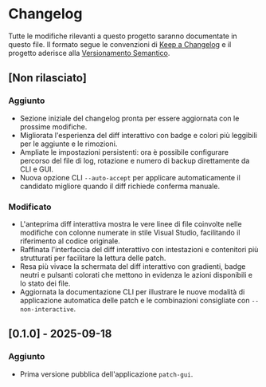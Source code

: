 # Changelog

Tutte le modifiche rilevanti a questo progetto saranno documentate in questo file.
Il formato segue le convenzioni di [Keep a Changelog](https://keepachangelog.com/it/1.1.0/)
e il progetto aderisce alla [Versionamento Semantico](https://semver.org/lang/it/).

## [Non rilasciato]
### Aggiunto
- Sezione iniziale del changelog pronta per essere aggiornata con le prossime modifiche.
- Migliorata l'esperienza del diff interattivo con badge e colori più leggibili per le aggiunte e le rimozioni.
- Ampliate le impostazioni persistenti: ora è possibile configurare percorso del file di log, rotazione e numero di backup direttamente da CLI e GUI.
- Nuova opzione CLI `--auto-accept` per applicare automaticamente il candidato migliore quando il diff richiede conferma manuale.

### Modificato
- L'anteprima diff interattiva mostra le vere linee di file coinvolte nelle modifiche con colonne numerate in stile Visual Studio, facilitando il riferimento al codice originale.
- Raffinata l'interfaccia del diff interattivo con intestazioni e contenitori più strutturati per facilitare la lettura delle patch.
- Resa più vivace la schermata del diff interattivo con gradienti, badge neutri e pulsanti colorati che mettono in evidenza le azioni disponibili e lo stato dei file.
- Aggiornata la documentazione CLI per illustrare le nuove modalità di applicazione automatica delle patch e le combinazioni consigliate con `--non-interactive`.

## [0.1.0] - 2025-09-18
### Aggiunto
- Prima versione pubblica dell'applicazione `patch-gui`.
